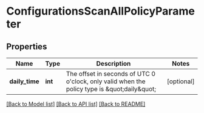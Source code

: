 # ConfigurationsScanAllPolicyParameter

## Properties
Name | Type | Description | Notes
------------ | ------------- | ------------- | -------------
**daily_time** | **int** | The offset in seconds of UTC 0 o&#x27;clock, only valid when the policy type is \&quot;daily\&quot; | [optional] 

[[Back to Model list]](../README.md#documentation-for-models) [[Back to API list]](../README.md#documentation-for-api-endpoints) [[Back to README]](../README.md)

